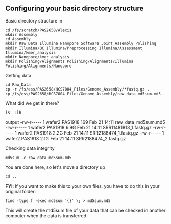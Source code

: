 ## Configuring your basic directory structure

Basic directory structure
in
```shell
cd /fs/scratch/PAS2658/Alexis
mkdir Assembly
cd Assembly
mkdir Raw_Data Illumina Nanopore Software Joint_Assembly Polishing
mkdir Illumina/QC Illumina/Preprocessing Illumina/Assessment Illumina/kmer_analysis
mkdir Nanopore/kmer_analysis
mkdir Polishing/Alignments Polishing/Alignments/Illumina Polishing/Alignments/Nanopore
```

Getting data
```shell
cd Raw_Data
cp -r /fs/ess/PAS2658/HCS7004_Files/Genome_Assembly/*fastq.gz .
cp /fs/ess/PAS2658/HCS7004_Files/Genome_Assembly/raw_data_md5sum.md5 .
```

What did we get in there?
```shell
ls -Llh
```
output
-rw-r----- 1 wafer2 PAS1918  169 Feb 21 14:11 raw_data_md5sum.md5
-rw-r----- 1 wafer2 PAS1918 6.9G Feb 21 14:11 SRR11481813_1.fastq.gz
-rw-r----- 1 wafer2 PAS1918 2.2G Feb 21 14:11 SRR2188474_1.fastq.gz
-rw-r----- 1 wafer2 PAS1918 2.1G Feb 21 14:11 SRR2188474_2.fastq.gz

Checking data integrity
```shell
md5sum -c raw_data_md5sum.md5
```
You are done here, so let's move a directory up
```shell
cd ..
```

**FYI**: If you want to make this to your own files, you have to do this in your original folder:
```
find -type f -exec md5sum '{}' \; > md5sum.md5
```
This will create the md5sum file of your data that can be checked in another computer when the data is transferred
